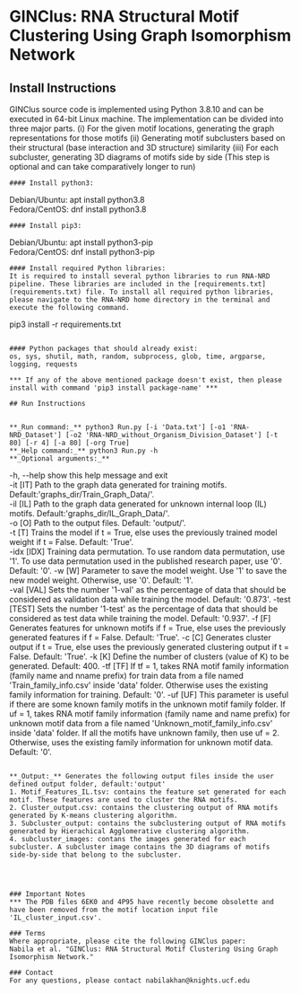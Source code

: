 # GINClus: RNA Structural Motif Clustering Using Graph Isomorphism Network


## Install Instructions 
GINClus source code is implemented using Python 3.8.10 and can be executed in 64-bit Linux machine. The implementation can be divided into three major parts. (i) For the given motif locations, generating the graph representations for those motifs (ii) Generating motif subclusters based on their structural (base interaction and 3D structure) similarity (iii) For each subcluster, generating 3D diagrams of motifs side by side (This step is optional and can take comparatively longer to run)


```
#### Install python3:
```
Debian/Ubuntu: apt install python3.8  
Fedora/CentOS: dnf install python3.8 
```
#### Install pip3: 
```
Debian/Ubuntu: apt install python3-pip  
Fedora/CentOS: dnf install python3-pip  
```
#### Install required Python libraries:  
It is required to install several python libraries to run RNA-NRD pipeline. These libraries are included in the [requirements.txt](requirements.txt) file. To install all required python libraries, please navigate to the RNA-NRD home directory in the terminal and execute the following command.

```
pip3 install -r requirements.txt
``` 

#### Python packages that should already exist:  
os, sys, shutil, math, random, subprocess, glob, time, argparse, logging, requests  
  
*** If any of the above mentioned package doesn't exist, then please install with command 'pip3 install package-name' ***

## Run Instructions
    
  
**_Run command:_** python3 Run.py [-i 'Data.txt'] [-o1 'RNA-NRD_Dataset'] [-o2 'RNA-NRD_without_Organism_Division_Dataset'] [-t 80] [-r 4] [-a 80] [-org True]  
**_Help command:_** python3 Run.py -h  
**_Optional arguments:_** 
```
  -h, --help  	show this help message and exit  
  -it [IT]    	Path to the graph data generated for training motifs. Default:'graphs_dir/Train_Graph_Data/'.  
  -il [IL]    	Path to the graph data generated for unknown internal loop (IL) motifs. Default:'graphs_dir/IL_Graph_Data/'.  
  -o [O]      	Path to the output files. Default: 'output/'.  
  -t [T]      	Trains the model if t = True, else uses the previously trained model weight if t = False. Default: 'True'.  
  -idx [IDX]  	Training data permutation. To use random data permutation, use '1'. To use data permutation used in the published research paper, use '0'. Default: '0'. 
  -w [W]      	Parameter to save the model weight. Use '1' to save the new model weight. Otherwise, use '0'. Default: '1'.  
  -val [VAL]  	Sets the number '1-val' as the percentage of data that should be considered as validation data while training the model. Default: '0.873'.
  -test [TEST]	Sets the number '1-test' as the percentage of data that should be considered as test data while training the model. Default: '0.937'.
  -f [F]	Generates features for unknown motifs if f = True, else uses the previously generated features if f = False. Default: 'True'.
  -c [C]	Generates cluster output if t = True, else uses the previously generated clustering output if t = False. Default: 'True'.
  -k [K]	Define the number of clusters (value of K) to be generated. Default: 400.
  -tf [TF]	If tf = 1, takes RNA motif family information (family name and nname prefix) for train data from a file named 'Train_family_info.csv' inside 'data' folder. Otherwise uses the existing family information for training. Default: '0'.
  -uf [UF]	This parameter is useful if there are some known family motifs in the unknown motif family folder. If uf = 1, takes RNA motif family information (family name and name prefix) for unknown motif data from a file named 'Unknown_motif_family_info.csv' inside 'data' folder. If all the motifs have unknown family, then use uf = 2. Otherwise, uses the existing family information for unknown motif data. Default: '0'.
	  
```

**_Output:_** Generates the following output files inside the user defined output folder, default:'output' 
1. Motif_Features_IL.tsv: contains the feature set generated for each motif. These features are used to cluster the RNA motifs.
2. Cluster_output.csv: contains the clustering output of RNA motifs generated by K-means clustering algorithm.
3. Subcluster_output: contains the subclustering output of RNA motifs generated by Hierachical Agglomerative clustering algorithm.
4. subcluster_images: contans the images generated for each subcluster. A subcluster image contains the 3D diagrams of motifs side-by-side that belong to the subcluster.



           
### Important Notes
*** The PDB files 6EK0 and 4P95 have recently become obsolette and have been removed from the motif location input file 'IL_cluster_input.csv'.

### Terms  
Where appropriate, please cite the following GINClus paper:  
Nabila et al. "GINClus: RNA Structural Motif Clustering Using Graph Isomorphism Network." 

### Contact
For any questions, please contact nabilakhan@knights.ucf.edu
